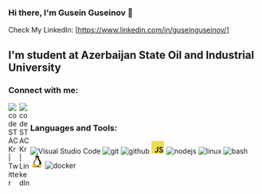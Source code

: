### Hi there, I'm Gusein Guseinov 👋 

Check My LinkedIn: [https://www.linkedin.com/in/guseinguseinov/]

## I'm student at Azerbaijan State Oil and Industrial University

### Connect with me:

[<img align="left" alt="codeSTACKr | Twitter" width="22px" src="https://cdn.jsdelivr.net/npm/simple-icons@3.13.0/icons/mail-dot-ru.svg" />][mail]
[<img align="left" alt="codeSTACKr | LinkedIn" width="22px" src="https://cdn.jsdelivr.net/npm/simple-icons@v3/icons/linkedin.svg" />][linkedin]


<br />

### Languages and Tools:
<p>
    <img src="https://stijndv.com/goodies/big-sur-replacement-icons/VScode.svg" alt="Visual Studio Code" width="26"/>
    <img src="https://www.vectorlogo.zone/logos/git-scm/git-scm-icon.svg" alt="git" width="26" />
    <img src="https://www.vectorlogo.zone/logos/github/github-tile.svg" alt="github" width="26" />
    <img src="https://raw.githubusercontent.com/devicons/devicon/master/icons/javascript/javascript-original.svg" alt="javascript" width="26" />
    <img src="https://www.vectorlogo.zone/logos/nodejs/nodejs-icon.svg" alt="nodejs" width="26" />
    <img src="https://www.vectorlogo.zone/logos/mongodb/mongodb-icon.svg" alt="linux" width="26" />
    <img src="https://www.vectorlogo.zone/logos/gnu_bash/gnu_bash-icon.svg" alt="bash" width="26" />
    <img src="https://raw.githubusercontent.com/devicons/devicon/master/icons/linux/linux-original.svg" alt="linux" width="26" />
    <img src="https://img.icons8.com/fluency/344/docker.png" alt="docker" width="26" />
</p>

[mail]: mailto:gusein.guseinov2002@gmail.com
[linkedin]: https://www.linkedin.com/in/guseinguseinov/
